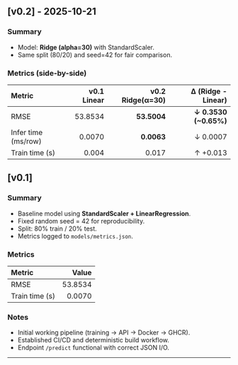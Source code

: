 ## [v0.2] - 2025-10-21
### Summary
- Model: **Ridge (alpha=30)** with StandardScaler.
- Same split (80/20) and seed=42 for fair comparison.

### Metrics (side-by-side)
| Metric               | v0.1 Linear | v0.2 Ridge(α=30) | Δ (Ridge - Linear) |
|:---------------------|------------:|-----------------:|-------------------:|
| RMSE                 | 53.8534     | **53.5004**      | **↓ 0.3530 (~0.65%)** |
| Infer time (ms/row)  | 0.0070      | **0.0063**       | ↓ 0.0007           |
| Train time (s)       | 0.004       | 0.017            | ↑ +0.013           |

## [v0.1]
### Summary
- Baseline model using **StandardScaler + LinearRegression**.
- Fixed random seed = 42 for reproducibility.
- Split: 80% train / 20% test.
- Metrics logged to `models/metrics.json`.

### Metrics
| Metric | Value |
|:-------|------:|
| RMSE   | 53.8534 |
| Train time (s) | 0.0070 |


### Notes
- Initial working pipeline (training → API → Docker → GHCR).  
- Established CI/CD and deterministic build workflow.  
- Endpoint `/predict` functional with correct JSON I/O.

---